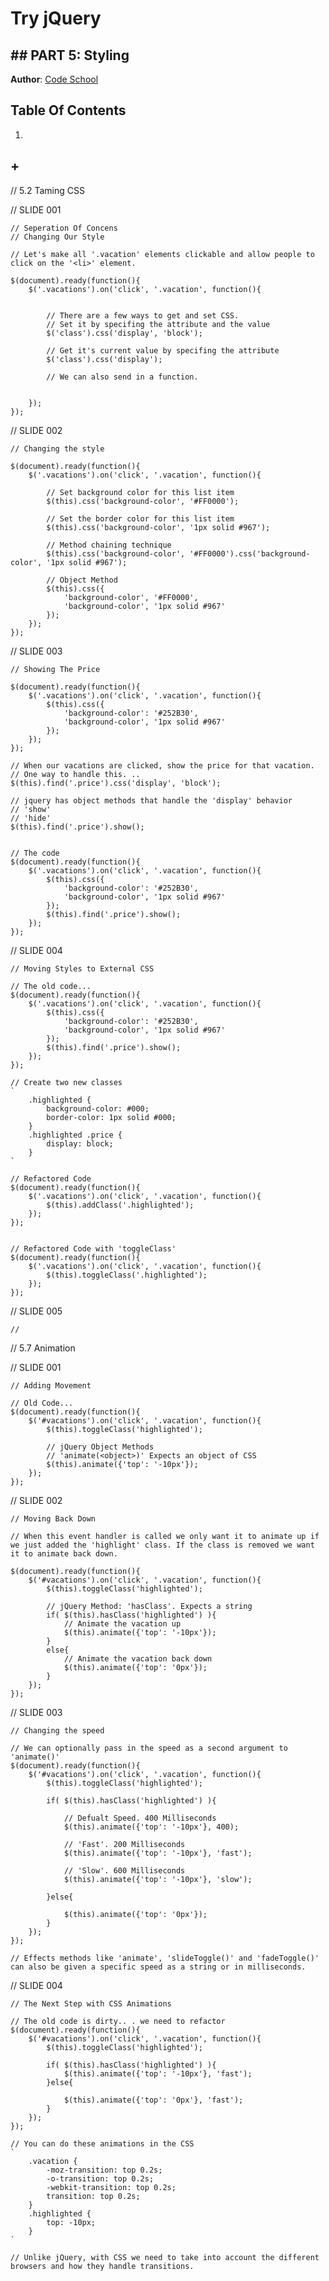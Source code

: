 # Try jQuery
## ## PART 5: Styling
**Author**: [Code School](https://www.codeschool.com)   

## Table Of Contents
1. [](#)
## +

// 5.2 Taming CSS


// SLIDE 001

	// Seperation Of Concens
	// Changing Our Style

	// Let's make all '.vacation' elements clickable and allow people to click on the '<li>' element.

	$(document).ready(function(){
		$('.vacations').on('click', '.vacation', function(){


			// There are a few ways to get and set CSS.
			// Set it by specifing the attribute and the value
			$('class').css('display', 'block');

			// Get it's current value by specifing the attribute
			$('class').css('display');

			// We can also send in a function.


		});
	});

// SLIDE 002

	// Changing the style

	$(document).ready(function(){
		$('.vacations').on('click', '.vacation', function(){

			// Set background color for this list item
			$(this).css('background-color', '#FF0000');

			// Set the border color for this list item
			$(this).css('background-color', '1px solid #967');

			// Method chaining technique
			$(this).css('background-color', '#FF0000').css('background-color', '1px solid #967');

			// Object Method
			$(this).css({
				'background-color', '#FF0000',
				'background-color', '1px solid #967'
			});
		});
	});

// SLIDE 003

	// Showing The Price

	$(document).ready(function(){
		$('.vacations').on('click', '.vacation', function(){
			$(this).css({
				'background-color': '#252B30',
				'background-color', '1px solid #967'
			});
		});
	});

	// When our vacations are clicked, show the price for that vacation.
	// One way to handle this. ..
	$(this).find('.price').css('display', 'block');

	// jquery has object methods that handle the 'display' behavior
	// 'show'
	// 'hide'
	$(this).find('.price').show();


	// The code
	$(document).ready(function(){
		$('.vacations').on('click', '.vacation', function(){
			$(this).css({
				'background-color': '#252B30',
				'background-color', '1px solid #967'
			});
			$(this).find('.price').show();
		});
	});

// SLIDE 004

	// Moving Styles to External CSS

	// The old code...
	$(document).ready(function(){
		$('.vacations').on('click', '.vacation', function(){
			$(this).css({
				'background-color': '#252B30',
				'background-color', '1px solid #967'
			});
			$(this).find('.price').show();
		});
	});

	// Create two new classes
	`
		.highlighted {
			background-color: #000;
			border-color: 1px solid #000;
		}
		.highlighted .price {
			display: block;
		}
	`

	// Refactored Code
	$(document).ready(function(){
		$('.vacations').on('click', '.vacation', function(){
			$(this).addClass('.highlighted');
		});
	});


	// Refactored Code with 'toggleClass'
	$(document).ready(function(){
		$('.vacations').on('click', '.vacation', function(){
			$(this).toggleClass('.highlighted');
		});
	});
// SLIDE 005

	//


  // 5.7 Animation


  // SLIDE 001

  	// Adding Movement

  	// Old Code...
  	$(document).ready(function(){
  		$('#vacations').on('click', '.vacation', function(){
  			$(this).toggleClass('highlighted');

  			// jQuery Object Methods
  			// 'animate(<object>)' Expects an object of CSS
  			$(this).animate({'top': '-10px'});
  		});
  	});

  // SLIDE 002

  	// Moving Back Down

  	// When this event handler is called we only want it to animate up if we just added the 'highlight' class. If the class is removed we want it to animate back down.

  	$(document).ready(function(){
  		$('#vacations').on('click', '.vacation', function(){
  			$(this).toggleClass('highlighted');

  			// jQuery Method: 'hasClass'. Expects a string
  			if( $(this).hasClass('highlighted') ){
  				// Animate the vacation up
  				$(this).animate({'top': '-10px'});
  			}
  			else{
  				// Animate the vacation back down
  				$(this).animate({'top': '0px'});
  			}
  		});
  	});

  // SLIDE 003

  	// Changing the speed

  	// We can optionally pass in the speed as a second argument to 'animate()'
  	$(document).ready(function(){
  		$('#vacations').on('click', '.vacation', function(){
  			$(this).toggleClass('highlighted');

  			if( $(this).hasClass('highlighted') ){

  				// Defualt Speed. 400 Milliseconds
  				$(this).animate({'top': '-10px'}, 400);

  				// 'Fast'. 200 Milliseconds
  				$(this).animate({'top': '-10px'}, 'fast');			

  				// 'Slow'. 600 Milliseconds
  				$(this).animate({'top': '-10px'}, 'slow');

  			}else{

  				$(this).animate({'top': '0px'});
  			}
  		});
  	});

  	// Effects methods like 'animate', 'slideToggle()' and 'fadeToggle()' can also be given a specific speed as a string or in milliseconds.



  // SLIDE 004

  	// The Next Step with CSS Animations

  	// The old code is dirty.. . we need to refactor
  	$(document).ready(function(){
  		$('#vacations').on('click', '.vacation', function(){
  			$(this).toggleClass('highlighted');

  			if( $(this).hasClass('highlighted') ){
  				$(this).animate({'top': '-10px'}, 'fast');
  			}else{

  				$(this).animate({'top': '0px'}, 'fast');
  			}
  		});
  	});

  	// You can do these animations in the CSS
  	`
  		.vacation {
  			-moz-transition: top 0.2s;
  			-o-transition: top 0.2s;
  			-webkit-transition: top 0.2s;
  			transition: top 0.2s;
  		}
  		.highlighted {
  			top: -10px;
  		}
  	`

  	// Unlike jQuery, with CSS we need to take into account the different browsers and how they handle transitions.
